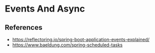 # Events And Async

## References

- https://reflectoring.io/spring-boot-application-events-explained/
- https://www.baeldung.com/spring-scheduled-tasks